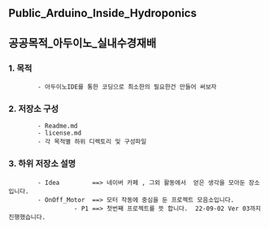 ## Public_Arduino_Inside_Hydroponics
## 공공목적_아두이노_실내수경재배

### 1. 목적
            - 아두이노IDE를 통한 코딩으로 최소한의 필요한건 만들어 써보자
            
### 2. 저장소 구성
            - Readme.md
            - license.md
            - 각 목적별 하위 디렉토리 및 구성파일
            

### 3. 하위 저장소 설명 
            - Idea         ==> 네이버 카페 , 그외 활동에서  얻은 생각을 모아둔 장소입니다. 
            - OnOff_Motor  ==> 모터 작동에 중심을 둔 프로젝트 모음소입니다.
                      - P1 ==> 첫번째 프로젝트를 뜻 합니다.  22-09-02 Ver 03까지 진행했습니다.
            



